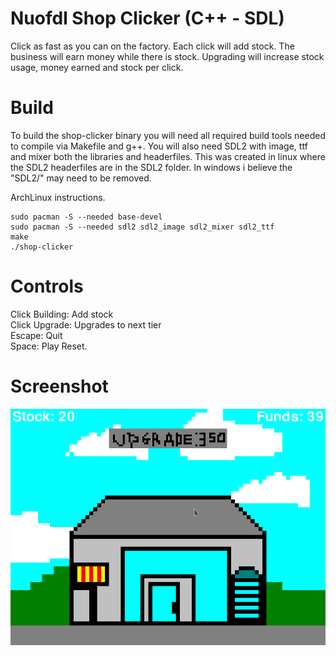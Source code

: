 # Nuofdl Shop Clicker (C++ - SDL)
Click as fast as you can on the factory. Each click will add stock. The business will earn money while there is stock. Upgrading will increase stock usage, money earned and stock per click.

# Build
To build the shop-clicker binary you will need all required build tools needed to compile via Makefile and g++. You will also need SDL2 with image, ttf and mixer both the libraries and headerfiles. This was created in linux where the SDL2 headerfiles are in the SDL2 folder. In windows i believe the "SDL2/" may need to be removed.

ArchLinux instructions.

    sudo pacman -S --needed base-devel
    sudo pacman -S --needed sdl2 sdl2_image sdl2_mixer sdl2_ttf
    make
    ./shop-clicker
 
# Controls
Click Building: Add stock \
Click Upgrade: Upgrades to next tier \
Escape: Quit \
Space: Play Reset.

# Screenshot
![Screenshot](../screenshot.png)
